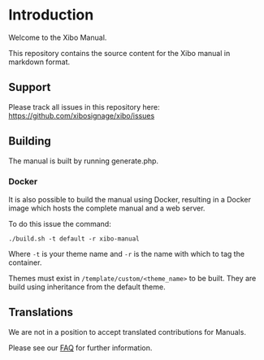 # Introduction
Welcome to the Xibo Manual.

This repository contains the source content for the Xibo manual in markdown format. 

## Support
Please track all issues in this repository here: https://github.com/xibosignage/xibo/issues

## Building
The manual is built by running generate.php.

### Docker
It is also possible to build the manual using Docker, resulting in a Docker
image which hosts the complete manual and a web server.

To do this issue the command:

```
./build.sh -t default -r xibo-manual
```

Where `-t` is your theme name and `-r` is the name with which to tag the 
container.

Themes must exist in `/template/custom/<theme_name>` to be built. They 
are build using inheritance from the default theme.

## Translations

We are not in a position to accept translated contributions for Manuals. 

Please see our [FAQ](https://community.xibo.org.uk/t/how-can-i-translate-xibo/11183) for further information.